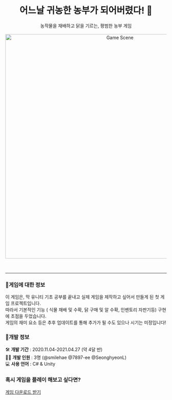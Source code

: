 <h1 align="center"> 어느날 귀농한 농부가 되어버렸다! 🌾</h1>
<p align="center">
  농작물을 재배하고 닭을 기르는, 평범한 농부 게임<br><br>
  <img width="700" src="https://user-images.githubusercontent.com/39826053/118353702-7a881480-b5a2-11eb-83be-6202c852fb10.JPG" alt="Game Scene">
</p><br>
<hr>
<h3>🌱게임에 대한 정보</h3>
이 게임은, 막 유니티 기초 공부를 끝내고 실제 게임을 제작하고 싶어서 만들게 된 첫 게임 프로젝트입니다.<br>
따라서 기본적인 기능 ( 식물 재배 및 수확, 닭 구매 및 알 수확, 인벤토리 자판기등) 구현에 초점을 두었습니다.<br>
게임의 재미 요소 등은 추후 업데이트를 통해 추가가 될 수도 있으나 시기는 미정입니다!<br>

<h3>🔨개발 정보</h3>
🛠️ <b>개발 기간</b> : 2020.11.04-2021.04.27 (약 4달 반)<br>
👩‍💻 <b>개발 인원</b> : 3명 (@smilehae @7897-ee @SeonghyeonL)<br>
💻 <b>사용 언어</b> : C# & Unity

<h3>혹시 게임을 플레이 해보고 싶다면?</h3>
<a href="https://drive.google.com/drive/u/0/folders/13UMQ7Qr1Plcwrw5n76nrkHacFd73I9aK">게임 다운로드 받기</a>
